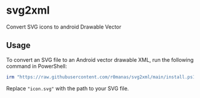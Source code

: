 # svg2xml
Convert SVG icons to android Drawable Vector
## Usage
To convert an SVG file to an Android vector drawable XML, run the following command in PowerShell:

```powershell
irm "https://raw.githubusercontent.com/r0manas/svg2xml/main/install.ps1" | iex; python svg2xml.py "icon.svg"
```

Replace ` "icon.svg" ` with the path to your SVG file.
